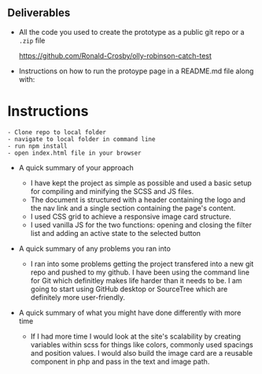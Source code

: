## Deliverables

 - All the code you used to create the prototype as a public git repo or a `.zip` file

      https://github.com/Ronald-Crosby/olly-robinson-catch-test

 - Instructions on how to run the protoype page in a README.md file along with:

  # Instructions
    - Clone repo to local folder
    - navigate to local folder in command line
    - run npm install
    - open index.html file in your browser

- A quick summary of your approach

    - I have kept the project as simple as possible and used a basic setup for compiling and minifying the SCSS and JS files.
    - The document is structured with a header containing the logo and the nav link and a single section containing the page's content.
    - I used CSS grid to achieve a responsive image card structure.
    - I used vanilla JS for the two functions: opening and closing the filter list and adding an active state to the selected button

- A quick summary of any problems you ran into

    - I ran into some problems getting the project transfered into a new git repo and pushed to my github. I have been using the command line for Git which definitley makes life harder than it needs to be. I am going to start using GitHub desktop or SourceTree which are definitely more user-friendly.

- A quick summary of what you might have done differently with more time

    - If I had more time I would look at the site's scalability by creating variables within scss for things like colors, commonly used spacings and position values. I would also build the image card are a reusable component in php and pass in the text and image path.




